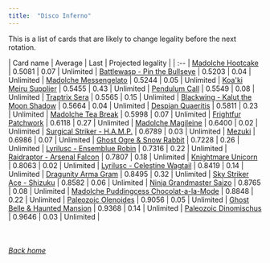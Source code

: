 ```yaml
---
title:  "Disco Inferno"
---
```


This is a list of cards that are likely to change legality before the next rotation.

| Card name | Average | Last | Projected legality |
| :-- |
[Madolche Hootcake](https://db.ygoprodeck.com/card/?search=Madolche%20Hootcake) | 0.5081 | 0.07 | Unlimited |
[Battlewasp - Pin the Bullseye](https://db.ygoprodeck.com/card/?search=Battlewasp%20-%20Pin%20the%20Bullseye) | 0.5203 | 0.04 | Unlimited |
[Madolche Messengelato](https://db.ygoprodeck.com/card/?search=Madolche%20Messengelato) | 0.5244 | 0.05 | Unlimited |
[Koa'ki Meiru Supplier](https://db.ygoprodeck.com/card/?search=Koa'ki%20Meiru%20Supplier) | 0.5455 | 0.43 | Unlimited |
[Pendulum Call](https://db.ygoprodeck.com/card/?search=Pendulum%20Call) | 0.5549 | 0.08 | Unlimited |
[Traptrix Sera](https://db.ygoprodeck.com/card/?search=Traptrix%20Sera) | 0.5565 | 0.15 | Unlimited |
[Blackwing - Kalut the Moon Shadow](https://db.ygoprodeck.com/card/?search=Blackwing%20-%20Kalut%20the%20Moon%20Shadow) | 0.5664 | 0.04 | Unlimited |
[Despian Quaeritis](https://db.ygoprodeck.com/card/?search=Despian%20Quaeritis) | 0.5811 | 0.23 | Unlimited |
[Madolche Tea Break](https://db.ygoprodeck.com/card/?search=Madolche%20Tea%20Break) | 0.5998 | 0.07 | Unlimited |
[Frightfur Patchwork](https://db.ygoprodeck.com/card/?search=Frightfur%20Patchwork) | 0.6118 | 0.27 | Unlimited |
[Madolche Magileine](https://db.ygoprodeck.com/card/?search=Madolche%20Magileine) | 0.6400 | 0.02 | Unlimited |
[Surgical Striker - H.A.M.P.](https://db.ygoprodeck.com/card/?search=Surgical%20Striker%20-%20H.A.M.P.) | 0.6789 | 0.03 | Unlimited |
[Mezuki](https://db.ygoprodeck.com/card/?search=Mezuki) | 0.6986 | 0.07 | Unlimited |
[Ghost Ogre & Snow Rabbit](https://db.ygoprodeck.com/card/?search=Ghost%20Ogre%20%26%20Snow%20Rabbit) | 0.7228 | 0.26 | Unlimited |
[Lyrilusc - Ensemblue Robin](https://db.ygoprodeck.com/card/?search=Lyrilusc%20-%20Ensemblue%20Robin) | 0.7316 | 0.22 | Unlimited |
[Raidraptor - Arsenal Falcon](https://db.ygoprodeck.com/card/?search=Raidraptor%20-%20Arsenal%20Falcon) | 0.7807 | 0.18 | Unlimited |
[Knightmare Unicorn](https://db.ygoprodeck.com/card/?search=Knightmare%20Unicorn) | 0.8063 | 0.02 | Unlimited |
[Lyrilusc - Celestine Wagtail](https://db.ygoprodeck.com/card/?search=Lyrilusc%20-%20Celestine%20Wagtail) | 0.8419 | 0.14 | Unlimited |
[Dragunity Arma Gram](https://db.ygoprodeck.com/card/?search=Dragunity%20Arma%20Gram) | 0.8495 | 0.32 | Unlimited |
[Sky Striker Ace - Shizuku](https://db.ygoprodeck.com/card/?search=Sky%20Striker%20Ace%20-%20Shizuku) | 0.8582 | 0.06 | Unlimited |
[Ninja Grandmaster Saizo](https://db.ygoprodeck.com/card/?search=Ninja%20Grandmaster%20Saizo) | 0.8765 | 0.08 | Unlimited |
[Madolche Puddingcess Chocolat-a-la-Mode](https://db.ygoprodeck.com/card/?search=Madolche%20Puddingcess%20Chocolat-a-la-Mode) | 0.8848 | 0.22 | Unlimited |
[Paleozoic Olenoides](https://db.ygoprodeck.com/card/?search=Paleozoic%20Olenoides) | 0.9056 | 0.05 | Unlimited |
[Ghost Belle & Haunted Mansion](https://db.ygoprodeck.com/card/?search=Ghost%20Belle%20%26%20Haunted%20Mansion) | 0.9368 | 0.14 | Unlimited |
[Paleozoic Dinomischus](https://db.ygoprodeck.com/card/?search=Paleozoic%20Dinomischus) | 0.9646 | 0.03 | Unlimited |

<br>

###### [Back home](index)